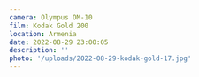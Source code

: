 ```yaml
---
camera: Olympus OM-10
film: Kodak Gold 200
location: Armenia
date: 2022-08-29 23:00:05
description: ''
photo: '/uploads/2022-08-29-kodak-gold-17.jpg'
---
```

